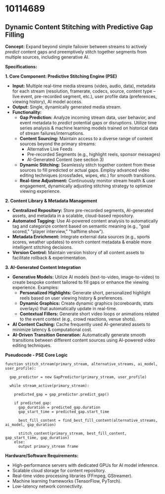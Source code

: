 # 10114689

## Dynamic Content Stitching with Predictive Gap Filling

**Concept:** Expand beyond simple failover between streams to actively *predict* content gaps and preemptively stitch together segments from multiple sources, including generative AI.

**Specifications:**

**1. Core Component: Predictive Stitching Engine (PSE)**

   *   **Input:** Multiple real-time media streams (video, audio, data), metadata for each stream (resolution, framerate, codecs, source, content type – live event, pre-recorded segment, etc.), user profile data (preferences, viewing history), AI model access.
   *   **Output:** Single, dynamically generated media stream.
   *   **Functionality:**
        *   **Gap Prediction:** Analyze incoming stream data, user behavior, and event metadata to *predict* potential gaps or disruptions. Utilize time series analysis & machine learning models trained on historical data of stream failures/interruptions.
        *   **Content Sourcing:** Maintain access to a diverse range of content sources beyond the primary streams:
            *   Alternative Live Feeds
            *   Pre-recorded Segments (e.g., highlight reels, sponsor messages)
            *   AI-Generated Content (see section 3)
        *   **Dynamic Stitching:**  Seamlessly stitch together content from these sources to fill predicted or actual gaps. Employ advanced video editing techniques (crossfades, wipes, etc.) for smooth transitions.
        *   **Real-time Adjustment:** Continuously monitor stream health & user engagement, dynamically adjusting stitching strategy to optimize viewing experience.

**2.  Content Library & Metadata Management**

   *   **Centralized Repository:**  Store pre-recorded segments, AI-generated assets, and metadata in a scalable, cloud-based repository.
   *   **Automated Tagging:** Use AI-powered content analysis to automatically tag and categorize content based on semantic meaning (e.g., "goal scored," "player interview," "halftime show").
   *   **Metadata Enrichment:**  Integrate external data sources (e.g., sports scores, weather updates) to enrich content metadata & enable more intelligent stitching decisions.
   *   **Version Control:** Maintain version history of all content assets to facilitate rollback & experimentation.

**3.  AI-Generated Content Integration**

   *   **Generative Models:** Utilize AI models (text-to-video, image-to-video) to create bespoke content tailored to fill gaps or enhance the viewing experience. Examples:
        *   **Personalized Highlights:** Generate short, personalized highlight reels based on user viewing history & preferences.
        *   **Dynamic Graphics:** Create dynamic graphics (scoreboards, stats overlays) that automatically update in real-time.
        *   **Contextual Fillers:** Generate short video loops or animations related to the event context (e.g., crowd reactions, venue shots).
   *   **AI Content Caching:** Cache frequently used AI-generated assets to minimize latency & computational cost.
   *   **AI-Driven Transition Generation:**  Automatically generate smooth transitions between different content sources using AI-powered video editing techniques.

**Pseudocode - PSE Core Logic**

```
function stitch_stream(primary_stream, alternative_streams, ai_model, user_profile):

  gap_predictor = new GapPredictor(primary_stream, user_profile)
  
  while stream_active(primary_stream):

    predicted_gap = gap_predictor.predict_gap()

    if predicted_gap:
      gap_duration = predicted_gap.duration
      gap_start_time = predicted_gap.start_time

      best_fill_content = find_best_fill_content(alternative_streams, ai_model, gap_duration) 

      stitch_content(primary_stream, best_fill_content, gap_start_time, gap_duration)
    else:
      output primary_stream frame
```

**Hardware/Software Requirements:**

*   High-performance servers with dedicated GPUs for AI model inference.
*   Scalable cloud storage for content repository.
*   Real-time video processing libraries (FFmpeg, GStreamer).
*   Machine learning frameworks (TensorFlow, PyTorch).
*   Low-latency network connectivity.